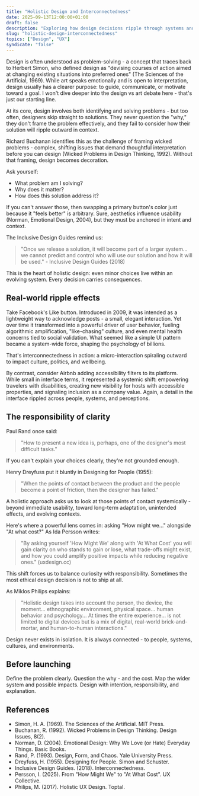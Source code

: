 ```yaml
---
title: "Holistic Design and Interconnectedness"
date: 2025-09-13T12:00:00+01:00
draft: false
description: "Exploring how design decisions ripple through systems and the importance of considering interconnectedness in our work."
slug: "holistic-design-interconnectedness"
topics: ["Design", "UX"]
syndicate: "false"
---
```


Design is often understood as problem-solving - a concept that traces back to Herbert Simon, who defined design as "devising courses of action aimed at changing existing situations into preferred ones" (The Sciences of the Artificial, 1969). While art speaks emotionally and is open to interpretation, design usually has a clearer purpose: to guide, communicate, or motivate toward a goal. I won't dive deeper into the design vs art debate here - that's just our starting line.

At its core, design involves both identifying and solving problems - but too often, designers skip straight to solutions. They never question the "why," they don't frame the problem effectively, and they fail to consider how their solution will ripple outward in context.

Richard Buchanan identifies this as the challenge of framing wicked problems - complex, shifting issues that demand thoughtful interpretation before you can design (Wicked Problems in Design Thinking, 1992). Without that framing, design becomes decoration.

Ask yourself:
- What problem am I solving?
- Why does it matter?
- How does this solution address it?

If you can't answer those, then swapping a primary button's color just because it "feels better" is arbitrary. Sure, aesthetics influence usability (Norman, Emotional Design, 2004), but they must be anchored in intent and context.

The Inclusive Design Guides remind us:

> "Once we release a solution, it will become part of a larger system… we cannot predict and control who will use our solution and how it will be used." - Inclusive Design Guides (2018)

This is the heart of holistic design: even minor choices live within an evolving system. Every decision carries consequences.

## Real-world ripple effects

Take Facebook's Like button. Introduced in 2009, it was intended as a lightweight way to acknowledge posts - a small, elegant interaction. Yet over time it transformed into a powerful driver of user behavior, fueling algorithmic amplification, "like-chasing" culture, and even mental health concerns tied to social validation. What seemed like a simple UI pattern became a system-wide force, shaping the psychology of billions.

That's interconnectedness in action: a micro-interaction spiraling outward to impact culture, politics, and wellbeing.

By contrast, consider Airbnb adding accessibility filters to its platform. While small in interface terms, it represented a systemic shift: empowering travelers with disabilities, creating new visibility for hosts with accessible properties, and signaling inclusion as a company value. Again, a detail in the interface rippled across people, systems, and perceptions.

## The responsibility of clarity

Paul Rand once said:

> "How to present a new idea is, perhaps, one of the designer's most difficult tasks."

If you can't explain your choices clearly, they're not grounded enough.

Henry Dreyfuss put it bluntly in Designing for People (1955):

> "When the points of contact between the product and the people become a point of friction, then the designer has failed."

A holistic approach asks us to look at those points of contact systemically - beyond immediate usability, toward long-term adaptation, unintended effects, and evolving contexts.

Here's where a powerful lens comes in: asking "How might we…" alongside "At what cost?" As Ida Persson writes:

> "By asking yourself 'How Might We' along with 'At What Cost' you will gain clarity on who stands to gain or lose, what trade-offs might exist, and how you could amplify positive impacts while reducing negative ones." (uxdesign.cc)

This shift forces us to balance curiosity with responsibility. Sometimes the most ethical design decision is not to ship at all.

As Miklos Philips explains:

> "Holistic design takes into account the person, the device, the moment… ethnographic environment, physical space… human behavior and psychology… At times the entire experience… is not limited to digital devices but is a mix of digital, real-world brick-and-mortar, and human-to-human interactions."

Design never exists in isolation. It is always connected - to people, systems, cultures, and environments.

## Before launching

Define the problem clearly.
Question the why - and the cost.
Map the wider system and possible impacts.
Design with intention, responsibility, and explanation.

## References

- Simon, H. A. (1969). The Sciences of the Artificial. MIT Press.
- Buchanan, R. (1992). Wicked Problems in Design Thinking. Design Issues, 8(2).
- Norman, D. (2004). Emotional Design: Why We Love (or Hate) Everyday Things. Basic Books.
- Rand, P. (1993). Design, Form, and Chaos. Yale University Press.
- Dreyfuss, H. (1955). Designing for People. Simon and Schuster.
- Inclusive Design Guides. (2018). Interconnectedness.
- Persson, I. (2025). From "How Might We" to "At What Cost". UX Collective.
- Philips, M. (2017). Holistic UX Design. Toptal.
